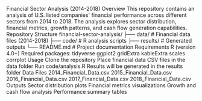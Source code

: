 Financial Sector Analysis (2014-2018)
Overview
This repository contains an analysis of U.S. listed companies' financial performance across different sectors from 2014 to 2018. The analysis explores sector distribution, financial metrics, growth patterns, and cash flow generation capabilities.
Repository Structure
financial-sector-analysis/
├── data/ # Financial data files (2014-2018)
├── code/ # R analysis scripts
├── results/ # Generated outputs
└── README.md # Project documentation
Requirements
R (version 4.0+)
Required packages:
tidyverse
ggplot2
gridExtra
kableExtra
scales
corrplot
Usage
Clone the repository
Place financial data CSV files in the data folder
Run code/analysis.R
Results will be generated in the results folder
Data Files
2014_Financial_Data.csv
2015_Financial_Data.csv
2016_Financial_Data.csv
2017_Financial_Data.csv
2018_Financial_Data.csv
Outputs
Sector distribution plots
Financial metrics visualizations
Growth and cash flow analysis
Performance summary tables

